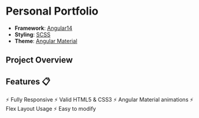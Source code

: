 
# Personal Portfolio


- **Framework**: [Angular14](https://angular.io/)
- **Styling**: [SCSS](https://sass-lang.com/)
- **Theme**: [Angular Material](https://material.angular.io/)

## Project Overview

## Features 📋

⚡️ Fully Responsive
⚡️ Valid HTML5 & CSS3
⚡️ Angular Material animations
⚡️ Flex Layout Usage
⚡️ Easy to modify
